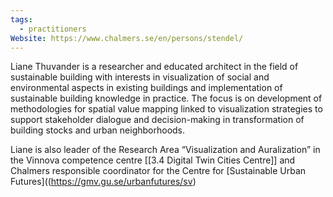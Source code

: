 ```yaml
---
tags:
  - practitioners
Website: https://www.chalmers.se/en/persons/stendel/
---
```


Liane Thuvander is a researcher and educated architect in the field of sustainable building with interests in visualization of social and environmental aspects in existing buildings and implementation of sustainable building knowledge in practice. The focus is on development of methodologies for spatial value mapping linked to visualization strategies to support stakeholder dialogue and decision-making in transformation of building stocks and urban neighborhoods.

Liane is also leader of the Research Area “Visualization and Auralization” in the Vinnova competence centre [[3.4 Digital Twin Cities Centre]]  and Chalmers responsible coordinator for the Centre for [Sustainable Urban Futures]((https://gmv.gu.se/urbanfutures/sv) 